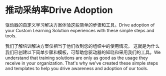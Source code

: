 # <a name="drive-adoption"></a><span data-ttu-id="41bdb-101">推动采纳率</span><span class="sxs-lookup"><span data-stu-id="41bdb-101">Drive Adoption</span></span>

<span data-ttu-id="41bdb-102">驱动器的自定义学习解决方案体验这些简单的步骤和工具。</span><span class="sxs-lookup"><span data-stu-id="41bdb-102">Drive adoption of your Custom Learning Solution experiences with these simple steps and tools.</span></span> 

<span data-ttu-id="41bdb-p101">我们了解培训解决方案仅相当于他们收到您的组织中的使用情况。 这就是为什么我们已创建以下简单步骤和模板，可帮助您驱动器的知晓和采用我们的工具。</span><span class="sxs-lookup"><span data-stu-id="41bdb-p101">We understand that training solutions are only as good as the usage they receive in your organization.  That's why we've created these simple steps and templates to help you drive awareness and adoption of our tools.</span></span>  



